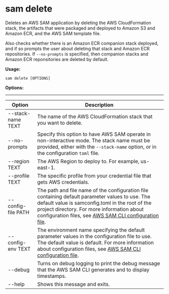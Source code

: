 # sam delete<a name="sam-cli-command-reference-sam-delete"></a>

Deletes an AWS SAM application by deleting the AWS CloudFormation stack, the artifacts that were packaged and deployed to Amazon S3 and Amazon ECR, and the AWS SAM template file\.

Also checks whether there is an Amazon ECR companion stack deployed, and if so prompts the user about deleting that stack and Amazon ECR repositories\. If `--no-prompts` is specified, then companion stacks and Amazon ECR reponsitories are deleted by default\.

**Usage:**

```
sam delete [OPTIONS]
```

**Options:**


****  

| Option | Description | 
| --- | --- | 
| \-\-stack\-name TEXT | The name of the AWS CloudFormation stack that you want to delete\.  | 
| \-\-no\-prompts |  Specify this option to have AWS SAM operate in non\-interactive mode\. The stack name must be provided, either with the `--stack-name` option, or in the configuration `toml` file\.  | 
| \-\-region TEXT | The AWS Region to deploy to\. For example, us\-east\-1\. | 
| \-\-profile TEXT | The specific profile from your credential file that gets AWS credentials\. | 
| \-\-config\-file PATH | The path and file name of the configuration file containing default parameter values to use\. The default value is samconfig\.toml in the root of the project directory\. For more information about configuration files, see [AWS SAM CLI configuration file](serverless-sam-cli-config.md)\. | 
| \-\-config\-env TEXT | The environment name specifying the default parameter values in the configuration file to use\. The default value is default\. For more information about configuration files, see [AWS SAM CLI configuration file](serverless-sam-cli-config.md)\. | 
| \-\-debug | Turns on debug logging to print the debug message that the AWS SAM CLI generates and to display timestamps\. | 
| \-\-help | Shows this message and exits\. | 